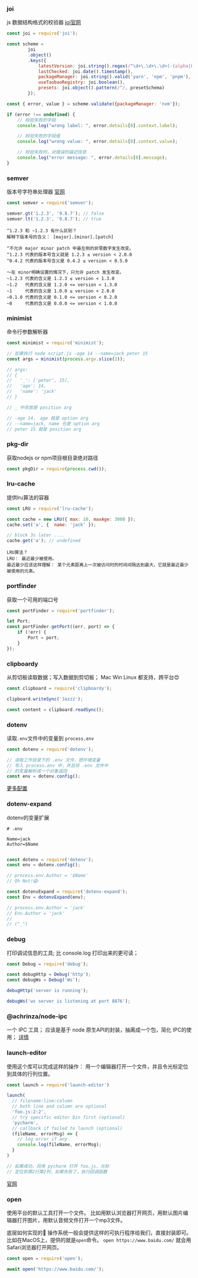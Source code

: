### joi
js 数据结构格式的校验器
[joi官网](https://joi.dev/api/?v=17.6.0)
```javascript
const joi = require('joi');

const scheme = 
        joi
        .object()
        .keys({
            latestVersion: joi.string().regex(/^\d+\.\d+\.\d+(-(alpha|beta|rc)\.\d+)?$/),
            lastChecked: joi.date().timestamp(),
            packageManager: joi.string().valid('yarn', 'npm', 'pnpm'),
            useTaobaoRegistry: joi.boolean(),
            presets: joi.object().pattern(/^/, presetSchema)
        });

const { error, value } = scheme.validate({packageManager: 'nvm'});

if (error !== undefined) {
    // 校验失败的字段
    console.log("wrong label: ", error.details[0].context.label);

    // 校验失败的字段值
    console.log("wrong value: ", error.details[0].context.value);

    // 校验失败时，对错误的描述信息
    console.log("error message: ", error.details[0].message);
}
```

### semver
版本号字符串处理器
[官网](https://github.com/npm/node-semver#readme)

```javascript
const semver = require('semver');

semver.gt('1.2.3', '9.8.7'); // false
semver.lt('1.2.3', '9.8.7'); // true 
```
``` shell
^1.2.3 和 ~1.2.3 有什么区别？
解释下版本号的含义： [major].[minor].[patch]

^不允许 major minor patch 中最左侧的非零数字发生改变。
^1.2.3 代表的版本号含义就是 1.2.3 ≤ version < 2.0.0
^0.4.2 代表的版本号含义是 0.4.2 ≤ version < 0.5.0

～在 minor明确设置的情况下，只允许 patch 发生改变。
~1.2.3 代表的含义是 1.2.3 ≤ version < 1.3.0
~1.2   代表的含义是 1.2.0 <= version < 1.3.0
~1     代表的含义是 1.0.0 ≤ version < 2.0.0
~0.1.0 代表的含义是 0.1.0 <= version < 0.2.0
~0     代表的含义是 0.0.0 <= version < 1.0.0

``` 

### minimist
命令行参数解析器

```javascript
const minimist = require('minimist');

// 如果执行 node script.js -age 14 --name=jack peter 15
const args = minimist(process.argv.slice(2));

// args:
// {
//   '_': ['peter', 15],
//   'age': 14,
//   'name': 'jack'
// }

// _ 中存放是 position arg 

// -age 14， age 就是 option arg 
// --name=jack, name 也是 option arg 
// peter 15 就是 position arg 
```

### pkg-dir 
获取nodejs or npm项目根目录绝对路径
```javascript
const pkgDir = require(process.cwd());
```

### lru-cache
提供lru算法的容器

```javascript
const LRU = require('lru-cache');

const cache = new LRU({ max: 10, maxAge: 3000 });
cache.set('a', {  name: 'jack' });

// block 3s later ....
cache.get('a'); // undefined
```
```shell
LRU算法？
LRU： 最近最少被使用。
最近最少应该这样理解： 某个元素距离上一次被访问时的时间间隔达到最大，它就是最近最少被使用的元素。
```

### portfinder
获取一个可用的端口号
```javascript
const portFinder = require('portfinder');

let Port;
const portFinder.getPort((err, port) => {
    if (!err) {
        Port = port;
    }
});
```

### clipboardy
从剪切板读取数据；写入数据到剪切板；
 Mac Win Linux 都支持，跨平台😍
```javascript
const clipboard = require('clipboardy');

clipboard.writeSync('Jazzz');

const content = clipboard.readSync();
```

### dotenv
读取`.env`文件中的变量到 `process.env`

```javascript
const dotenv = require('dotenv');

// 读取工作目录下的 .env 文件，把环境变量
// 写入 process.env 中，并且将 .env 文件中
// 的变量解析成一个对象返回
const env = dotenv.config();
```
[更多配置](https://www.npmjs.com/package/dotenv)

### dotenv-expand
dotenv的变量扩展
```shell 
# .env 

Name=jack
Author=$Name
```

```javascript

const dotenv = require('dotenv');
const env = dotenv.config();

// process.env.Author = '$Name'
// Oh Not!😱

const dotenvExpand = require('dotenv-expand');
const Env = dotenvExpand(env);

// process.env.Author = 'jack'
// Env.Author = 'jack'
//
// (^_^)
```

### debug
打印调试信息的工具;
比 console.log 打印出来的更可读；

```javascript
const Debug = require('debug');

const debugHttp = Debug('http');
const debugWs = Debug('Ws');

debugHttp('server is running');

debugWs('ws server is listening at port 8876');
```

### @achrinza/node-ipc
一个 IPC 工具；
应该是基于 node 原生API的封装，抽离成一个包，简化 IPC的使用；
[详情](https://www.npmjs.com/package/node-ipc)


### launch-editor
使用这个库可以完成这样的操作： 用一个编辑器打开一个文件，并且令光标定位到具体的行列位置。

```javascript
const launch = require('launch-editor')

launch(
  // filename:line:column
  // both line and column are optional
  'foo.js:2:2',
  // try specific editor bin first (optional)
  'pycharm',
  // callback if failed to launch (optional)
  (fileName, errorMsg) => {
    // log error if any
    console.log(fileName, errorMsg);
  }
)

// 如果成功，将用 pycharm 打开 foo.js，光标
// 定位到第2行第2列，如果失败了，执行回调函数
```
[官网](https://github.com/yyx990803/launch-editor#readme)


### open 
使用平台的默认工具打开一个文件。
比如用默认浏览器打开网页，用默认图片编辑器打开图片，用默认音频文件打开一个mp3文件。

底层如何实现的👀
操作系统一般会提供这样的可执行程序给我们，直接封装即可。比如在MacOS上，提供的就是`open`命令。
`open https://www.baidu.com/` 就会用Safari浏览器打开网页。

```javascript
const open = require('open');

await open('https://www.baidu.com/');
```